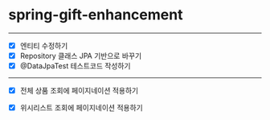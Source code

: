 # spring-gift-enhancement

---

- [x] 엔티티 수정하기
- [x] Repository 클래스 JPA 기반으로 바꾸기
- [x] @DataJpaTest 테스트코드 작성하기

---

- [x] 전체 상품 조회에 페이지네이션 적용하기
- [x] 위시리스트 조회에 페이지네이션 적용하기

